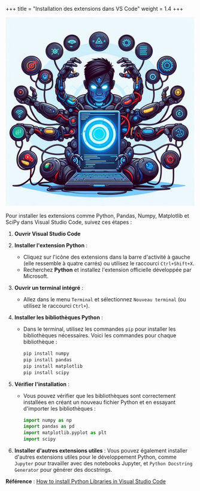 +++
title = "Installation des extensions dans VS Code"
weight = 1.4
+++

![Installation librairies sur VS code](install-lib-vsc.jpeg?width=25vw)

Pour installer les extensions comme Python, Pandas, Numpy, Matplotlib et SciPy dans Visual Studio Code, suivez ces étapes :

1. **Ouvrir Visual Studio Code**

2. **Installer l'extension Python** :
    - Cliquez sur l'icône des extensions dans la barre d'activité à gauche (elle ressemble à quatre carrés) ou utilisez le raccourci `Ctrl+Shift+X`.
    - Recherchez **Python** et installez l'extension officielle développée par Microsoft.

3. **Ouvrir un terminal intégré** :
    - Allez dans le menu `Terminal` et sélectionnez `Nouveau terminal` (ou utilisez le raccourci `Ctrl+`).

4. **Installer les bibliothèques Python** :
    - Dans le terminal, utilisez les commandes `pip` pour installer les bibliothèques nécessaires. Voici les commandes pour chaque bibliothèque :
        ```sh
        pip install numpy
        pip install pandas
        pip install matplotlib
        pip install scipy
        ```

5. **Vérifier l'installation** :
    - Vous pouvez vérifier que les bibliothèques sont correctement installées en créant un nouveau fichier Python et en essayant d'importer les bibliothèques :
        ```python
        import numpy as np
        import pandas as pd
        import matplotlib.pyplot as plt
        import scipy
        ```

6. **Installer d'autres extensions utiles** : Vous pouvez également installer d'autres extensions utiles pour le développement Python, comme `Jupyter` pour travailler avec des notebooks Jupyter, et `Python Docstring Generator` pour générer des docstrings.


**Référence** : [How to install Python Libraries in Visual Studio Code](https://dev.to/emminex/how-to-install-python-libraries-in-visual-studio-code-38i1)

